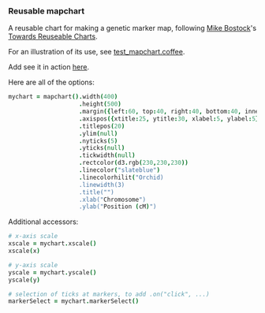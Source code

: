 ### Reusable mapchart

A reusable chart for making a genetic marker map,
following
[Mike Bostock](http://bost.ocks.org/mike)'s
[Towards Reuseable Charts](http://bost.ocks.org/mike/chart/).

For an illustration of its use, see [test_mapchart.coffee](https://github.com/kbroman/qtlcharts/blob/master/inst/panels/dotchart/test/test_dotchart.coffee).

Add see it in action
[here](http://www.biostat.wisc.edu/~kbroman/D3/panels/mapchart/test).

Here are all of the options:

```coffeescript
mychart = mapchart().width(400)                                              # internal width of chart
                    .height(500)                                             # internal height
                    .margin({left:60, top:40, right:40, bottom:40, inner:5}) # margins
                    .axispos({xtitle:25, ytitle:30, xlabel:5, ylabel:5})     # spacing for axis titles and labels
                    .titlepos(20)                                            # spacing for panel title
                    .ylim(null)                                              # y-axis limits
                    .nyticks(5)                                              # no. y-axis ticks
                    .yticks(null)                                            # locations of y-axis ticks
                    .tickwidth(null)                                         # width of tick markers at markers, in pixels
                    .rectcolor(d3.rgb(230,230,230))                          # background rectangle color
                    .linecolor("slateblue")                                  # color for lines
                    .linecolorhilit("Orchid)                                 # color for lines when highlighted
                    .linewidth(3)                                            # line width
                    .title("")                                               # panel title
                    .xlab("Chromosome")                                      # x-axis label
                    .ylab("Position (cM)")                                   # y-axis label
```

Additional accessors:

```coffeescript
# x-axis scale
xscale = mychart.xscale()
xscale(x)

# y-axis scale
yscale = mychart.yscale()
yscale(y)

# selection of ticks at markers, to add .on("click", ...)
markerSelect = mychart.markerSelect()
```
